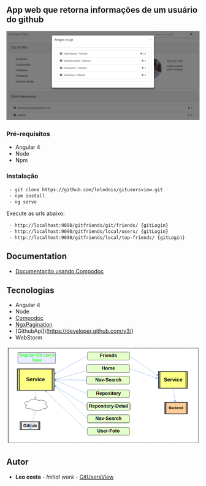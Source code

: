 ## App web que retorna informações de um usuário do github

![App](https://github.com/lelodois/gitusersview/blob/master/front-home-top.png)

### Pré-requisitos

- Angular 4
- Node
- Npm

### Instalação

```
 - git clone https://github.com/lelodois/gitusersview.git
 - npm install
 - ng serve
```
Execute as urls abaixo:

```
 - http://localhost:9090/gitfriends/git/friends/ {gitLogin}
 - http://localhost:9090/gitfriends/local/users/ {gitLogin}
 - http://localhost:9090/gitfriends/local/top-friends/ {gitLogin}
```
## Documentation
  
  - [Documentação usando Compodoc](https://github.com/lelodois/gitusersview/blob/master/documentation/index.html)

## Tecnologias

- Angular 4
- Node
- [Compodoc](https://github.com/compodoc/compodoc)
- [NgxPagination](https://www.npmjs.com/package/ngx-pagination)
- [GithubApi])(https://developer.github.com/v3/)
- WebStorm

![Componentes](https://github.com/lelodois/gitusersview/blob/master/front-fluxo.png)


## Autor

* **Leo costa** - *Initial work* - [GitUsersView](https://github.com/lelodois/gitusersview)
